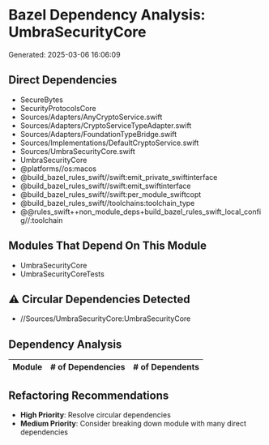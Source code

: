 # Bazel Dependency Analysis: UmbraSecurityCore

Generated: 2025-03-06 16:06:09

## Direct Dependencies

- SecureBytes
- SecurityProtocolsCore
- Sources/Adapters/AnyCryptoService.swift
- Sources/Adapters/CryptoServiceTypeAdapter.swift
- Sources/Adapters/FoundationTypeBridge.swift
- Sources/Implementations/DefaultCryptoService.swift
- Sources/UmbraSecurityCore.swift
- UmbraSecurityCore
- @platforms//os:macos
- @build_bazel_rules_swift//swift:emit_private_swiftinterface
- @build_bazel_rules_swift//swift:emit_swiftinterface
- @build_bazel_rules_swift//swift:per_module_swiftcopt
- @build_bazel_rules_swift//toolchains:toolchain_type
- @@rules_swift++non_module_deps+build_bazel_rules_swift_local_config//:toolchain

## Modules That Depend On This Module

- UmbraSecurityCore
- UmbraSecurityCoreTests

## ⚠️ Circular Dependencies Detected

- //Sources/UmbraSecurityCore:UmbraSecurityCore

## Dependency Analysis

| Module | # of Dependencies | # of Dependents |
|--------|-------------------|----------------|

## Refactoring Recommendations

- **High Priority**: Resolve circular dependencies
- **Medium Priority**: Consider breaking down module with many direct dependencies
